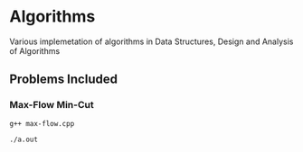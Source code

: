 # Algorithms
Various implemetation of algorithms in Data Structures, Design and Analysis of Algorithms

## Problems Included
### Max-Flow Min-Cut 
```
g++ max-flow.cpp
```
```
./a.out
```
